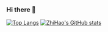 ### Hi there 👋
[![Top Langs](https://github-readme-stats.vercel.app/api/top-langs/?username=ZhiHaoi&hide=html)](https://github.com/anuraghazra/github-readme-stats)
[![ZhiHao's GitHub stats](https://github-readme-stats.vercel.app/api?username=ZhiHaoi)](https://github.com/anuraghazra/github-readme-stats)
<!--
**ZhiHaoi/ZhiHaoi** is a ✨ _special_ ✨ repository because its `README.md` (this file) appears on your GitHub profile.

Here are some ideas to get you started:

- 🔭 I’m currently working on ...
- 🌱 I’m currently learning ...
- 👯 I’m looking to collaborate on ...
- 🤔 I’m looking for help with ...
- 💬 Ask me about ...
- 📫 How to reach me: ...
- 😄 Pronouns: ...
- ⚡ Fun fact: ...
-->

